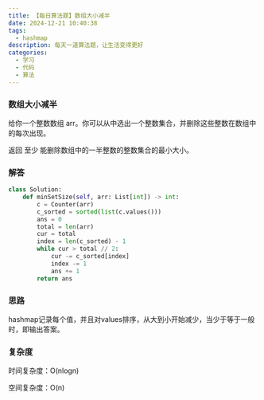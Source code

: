 ```yaml
---
title: 【每日算法题】数组大小减半
date: 2024-12-21 10:40:38
tags:
  - hashmap
description: 每天一道算法题，让生活变得更好
categories:
  - 学习
  - 代码
  - 算法
---
```


### 数组大小减半

给你一个整数数组 arr。你可以从中选出一个整数集合，并删除这些整数在数组中的每次出现。

返回 至少 能删除数组中的一半整数的整数集合的最小大小。

### 解答

```python
class Solution:
    def minSetSize(self, arr: List[int]) -> int:
        c = Counter(arr)
        c_sorted = sorted(list(c.values()))
        ans = 0
        total = len(arr)
        cur = total
        index = len(c_sorted) - 1
        while cur > total // 2:
            cur -= c_sorted[index]
            index -= 1
            ans += 1
        return ans
```

### 思路

hashmap记录每个值，并且对values排序，从大到小开始减少，当少于等于一般时，即输出答案。

### 复杂度

时间复杂度：O(nlogn)

空间复杂度：O(n)
